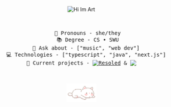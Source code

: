 <div align="center">
  <img src="https://readme-typing-svg.demolab.com?font=Fira+Code&weight=500&size=28&pause=1000&color=EEB3A3&center=true&vCenter=true&repeat=false&width=435&lines=%E2%9C%A9+hi+i'm+Art+%E2%9C%A9" alt="Hi Im Art" width="435" height="50">
</div>

<br>
<pre>
<div align="center">
    💞 Pronouns - she/they
    📚 Degree - CS • SWU
    🐾 Ask about - ["music", "web dev"] 
    💻 Technologies - ["typescript", "java", "next.js"] 
    💼 Current projects - <a href="https://resoled.it/"><img align="top" style="vertical-align: top;" src="https://readme-typing-svg.demolab.com?font=Fira+Code&weight=500&size=14&duration=1&pause=1000&color=EEB3A3&vCenter=true&repeat=false&width=58&height=19&lines=Resoled" alt="Resoled"/></a> & <a href="https://vinta.app/"><img align="top" style="vertical-align: top;" src="https://readme-typing-svg.demolab.com?font=Fira+Code&weight=500&size=14&duration=1&pause=1000&color=EEB3A3&vCenter=true&repeat=false&width=41&height=19&lines=Vinta"/></a>    
</div>
</pre>
<br>

<div align="center">
<img src="./yawning-cat.gif" alt="yawning cat" width="80" height="50">
</div>
